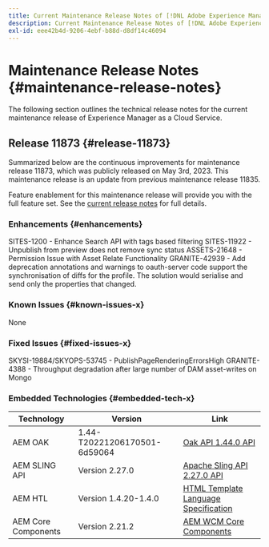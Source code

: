```yaml
---
title: Current Maintenance Release Notes of [!DNL Adobe Experience Manager] as a Cloud Service.
description: Current Maintenance Release Notes of [!DNL Adobe Experience Manager] as a Cloud Service.
exl-id: eee42b4d-9206-4ebf-b88d-d8df14c46094
---
```

# Maintenance Release Notes {#maintenance-release-notes}

The following section outlines the technical release notes for the current maintenance release of Experience Manager as a Cloud Service.

## Release 11873 {#release-11873}
 
Summarized below are the continuous improvements for maintenance release 11873, which was publicly released on May 3rd, 2023. This maintenance release is an update from previous maintenance release 11835.

Feature enablement for this maintenance release will provide you with the full feature set. See the [current release notes](/help/release-notes/release-notes-cloud/release-notes-current.md) for full details.

### Enhancements {#enhancements}
SITES-1200 - Enhance Search API with tags based filtering
SITES-11922 - Unpublish from preview does not remove sync status
ASSETS-21648 - Permission Issue with Asset Relate Functionality
GRANITE-42939 - Add deprecation annotations and warnings to oauth-server code
support the synchronisation of diffs for the profile. The solution would serialise and send only the properties that changed.

### Known Issues {#known-issues-x}
None

### Fixed Issues {#fixed-issues-x}
SKYSI-19884/SKYOPS-53745 - PublishPageRenderingErrorsHigh
GRANITE-4388 - Throughput degradation after large number of DAM asset-writes on Mongo

### Embedded Technologies {#embedded-tech-x}

|Technology|Version|Link|
|---|---|---|
|AEM OAK |1.44-T20221206170501-6d59064 |[Oak API 1.44.0 API](https://www.javadoc.io/doc/org.apache.jackrabbit/oak-api/1.44.0/index.html)| 
|AEM SLING API |Version 2.27.0 |[Apache Sling API 2.27.0 API](https://www.javadoc.io/doc/org.apache.sling/org.apache.sling.api/latest/index.html)|
|AEM HTL|Version 1.4.20-1.4.0 |[HTML Template Language Specification](https://github.com/adobe/htl-spec)|
|AEM Core Components|Version 2.21.2|[AEM WCM Core Components](https://github.com/adobe/aem-core-wcm-components)|
